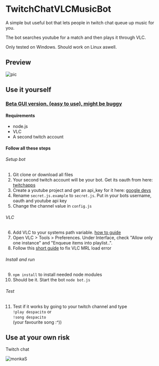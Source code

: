 # TwitchChatVLCMusicBot
A simple but useful bot that lets people in twitch chat queue up music for you.

The bot searches youtube for a match and then plays it through VLC.

Only tested on Windows. Should work on Linux aswell.

## Preview

![pic](https://i.imgur.com/jKOKXuB.gif)

## Use it yourself

### [Beta GUI version, (easy to use), might be buggy](https://github.com/MonsterMannen/TwitchChatVLCMusicBot/tree/electron-pkg)

#### Requirements

* node.js
* VLC
* A second twitch account

#### Follow all these steps

###### Setup bot

1. Git clone or download all files
2. Your second twitch account will be your bot. Get its oauth from here: [twitchapps](https://twitchapps.com/tmi/)
3. Create a youtube project and get an api_key for it here: [google devs](https://console.developers.google.com/apis/credentials?project=_)
4. Rename `secret.js.example` to `secret.js`. Put in your bots username, oauth and youtube api key
5. Change the channel value in `config.js`

###### VLC

6. Add VLC to your systems path variable. [how to guide](https://www.architectryan.com/2018/03/17/add-to-the-path-on-windows-10/)
7. Open VLC > Tools > Preferences. Under Interface, check "Allow only one instance" and "Enqueue items into playlist..".
8. Follow this [short guide](https://www.latecnosfera.com/2016/10/vlc-unable-to-open-mrl.html) to fix VLC MRL load error

###### Install and run

9. `npm install` to install needed node modules
10. Should be it. Start the bot `node bot.js`

###### Test
11. Test if it works by going to your twitch channel and type  
`!play despacito` or  
`!song despacito`  
(your favourite song :^))

## Use at your own risk

Twitch chat

![monkaS](https://img.fireden.net/v/image/1515/48/1515481692689.png)
